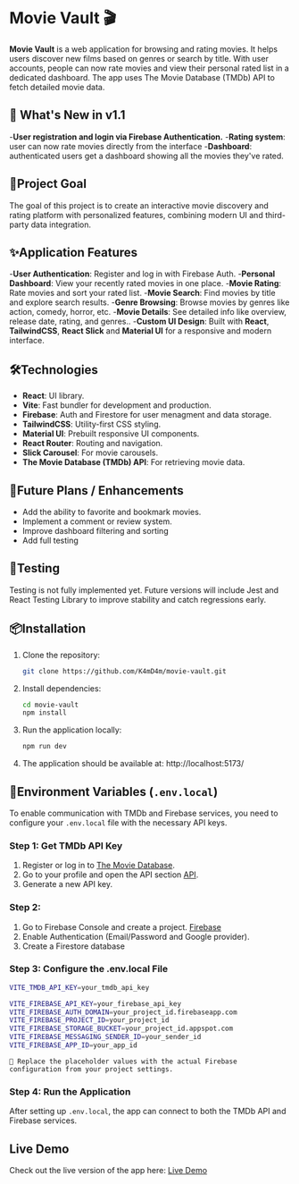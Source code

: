 # Movie Vault 🎬

**Movie Vault** is a web application for browsing and rating movies. It helps users discover new films based on genres or search by title. With user accounts, people can now rate movies and view their personal rated list in a dedicated dashboard. The app uses The Movie Database (TMDb) API to fetch detailed movie data.

## 🚀 What's New in v1.1
-**User registration and login via Firebase Authentication.**
-**Rating system**: user can now rate movies directly from the interface
-**Dashboard**: authenticated users get a dashboard showing all the movies they've rated.

## 🎯Project Goal

The goal of this project is to create an interactive movie discovery and rating platform with personalized features, combining modern UI and third-party data integration.

## ✨Application Features

-**User Authentication**: Register and log in with Firebase Auth.
-**Personal Dashboard**: View your recently rated movies in one place.
-**Movie Rating**: Rate movies and sort your rated list.
-**Movie Search**: Find movies by title and explore search results.
-**Genre Browsing**: Browse movies by genres like action, comedy, horror, etc.
-**Movie Details**: See detailed info like overview, release date, rating, and genres..
-**Custom UI Design**: Built with **React**, **TailwindCSS**, **React Slick** and **Material UI** for a responsive and modern interface.

## 🛠️Technologies

- **React**: UI library.
- **Vite**: Fast bundler for development and production.
- **Firebase**: Auth and Firestore for user menagment and data storage.
- **TailwindCSS**: Utility-first CSS styling.
- **Material UI**: Prebuilt responsive UI components.
- **React Router**: Routing and navigation.
- **Slick Carousel**: For movie carousels.
- **The Movie Database (TMDb) API**: For retrieving movie data.

## 🔭Future Plans / Enhancements

- Add the ability to favorite and bookmark movies.
- Implement a comment or review system.
- Improve dashboard filtering and sorting
- Add full testing

## 🧪Testing

Testing is not fully implemented yet. Future versions will include Jest and React Testing Library to improve stability and catch regressions early.

## 📦Installation

1. Clone the repository:

   ```bash
   git clone https://github.com/K4mD4m/movie-vault.git
   ```

2. Install dependencies:

   ```bash
   cd movie-vault
   npm install
   ```

3. Run the application locally:

   ```bash
   npm run dev
   ```

4. The application should be available at: http://localhost:5173/

## 🔐Environment Variables (`.env.local`)

To enable communication with TMDb and Firebase services, you need to configure your `.env.local` file with the necessary API keys.

### Step 1: Get TMDb API Key

1. Register or log in to [The Movie Database](https://www.themoviedb.org/).
2. Go to your profile and open the API section [API](https://www.themoviedb.org/settings/api).
3. Generate a new API key.

### Step 2: 

1. Go to Firebase Console and create a project. [Firebase](https://firebase.google.com/)
2. Enable Authentication (Email/Password and Google provider).
3. Create a Firestore database

### Step 3: Configure the .env.local File

   ```bash
VITE_TMDB_API_KEY=your_tmdb_api_key

VITE_FIREBASE_API_KEY=your_firebase_api_key
VITE_FIREBASE_AUTH_DOMAIN=your_project_id.firebaseapp.com
VITE_FIREBASE_PROJECT_ID=your_project_id
VITE_FIREBASE_STORAGE_BUCKET=your_project_id.appspot.com
VITE_FIREBASE_MESSAGING_SENDER_ID=your_sender_id
VITE_FIREBASE_APP_ID=your_app_id
   ```
`🔁 Replace the placeholder values with the actual Firebase configuration from your project settings.`



### Step 4: Run the Application

After setting up `.env.local`, the app can connect to both the TMDb API and Firebase services.

## Live Demo

Check out the live version of the app here: [Live Demo](https://movie-vault-gilt.vercel.app/)
